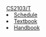 <navbar placement="top" type="default">
    <a slot="brand" href="index.html" title="Home" class="navbar-brand">CS2103/T</a>
    <li><a href="/index.html">Schedule</a></li>
    <li><a href="/textbook.html">Textbook</a></li>
    <li><a href="/handbook.html">Handbook</a></li>
</navbar>